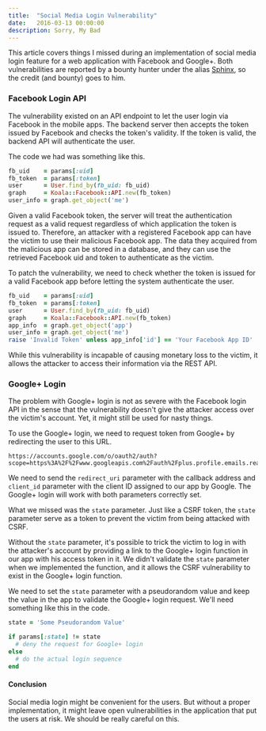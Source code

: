 ```yaml
---
title:  "Social Media Login Vulnerability"
date:   2016-03-13 00:00:00
description: Sorry, My Bad
---
```


This article covers things I missed during an implementation of social media login feature for a web application with Facebook and Google+. Both vulnerabilities are reported by a bounty hunter under the alias [Sphinx](https://twitter.com/therealsphinxx), so the credit (and bounty) goes to him.

### Facebook Login API

The vulnerability existed on an API endpoint to let the user login via Facebook in the mobile apps. The backend server then accepts the token issued by Facebook and checks the token's validity. If the token is valid, the backend API will authenticate the user.

The code we had was something like this.

~~~rb
fb_uid    = params[:uid]
fb_token  = params[:token]
user      = User.find_by(fb_uid: fb_uid)
graph     = Koala::Facebook::API.new(fb_token)
user_info = graph.get_object('me')
~~~

Given a valid Facebook token, the server will treat the authentication request as a valid request regardless of which application the token is issued to. Therefore, an attacker with a registered Facebook app can have the victim to use their malicious Facebook app. The data they acquired from the malicious app can be stored in a database, and they can use the retrieved Facebook uid and token to authenticate as the victim.

To patch the vulnerability, we need to check whether the token is issued for a valid Facebook app before letting the system authenticate the user.

~~~rb
fb_uid    = params[:uid]
fb_token  = params[:token]
user      = User.find_by(fb_uid: fb_uid)
graph     = Koala::Facebook::API.new(fb_token)
app_info  = graph.get_object('app')
user_info = graph.get_object('me')
raise 'Invalid Token' unless app_info['id'] == 'Your Facebook App ID'
~~~

While this vulnerability is incapable of causing monetary loss to the victim, it allows the attacker to access their information via the REST API.

### Google+ Login

The problem with Google+ login is not as severe with the Facebook login API in the sense that the vulnerability doesn't give the attacker access over the victim's account. Yet, it might still be used for nasty things.

To use the Google+ login, we need to request token from Google+ by redirecting the user to this URL.

~~~
https://accounts.google.com/o/oauth2/auth?scope=https%3A%2F%2Fwww.googleapis.com%2Fauth%2Fplus.profile.emails.read&state=generate_a_unique_state_value&redirect_uri=callback_uri&response_type=code&client_id=client_id&access_type=offline
~~~

We need to send the `redirect_uri` parameter with the callback address and `client_id` parameter with the client ID assigned to our app by Google. The Google+ login will work with both parameters correctly set.

What we missed was the `state` parameter. Just like a CSRF token, the `state` parameter serve as a token to prevent the victim from being attacked with CSRF.

Without the `state` parameter, it's possible to trick the victim to log in with the attacker's account by providing a link to the Google+ login function in our app with his access token in it. We didn't validate the `state` parameter when we implemented the function, and it allows the CSRF vulnerability to exist in the Google+ login function.

We need to set the `state` parameter with a pseudorandom value and keep the value in the app to validate the Google+ login request. We'll need something like this in the code.

~~~rb
state = 'Some Pseudorandom Value'

if params[:state] != state
  # deny the request for Google+ login
else
  # do the actual login sequence
end
~~~

#### Conclusion

Social media login might be convenient for the users. But without a proper implementation, it might leave open vulnerabilities in the application that put the users at risk. We should be really careful on this.